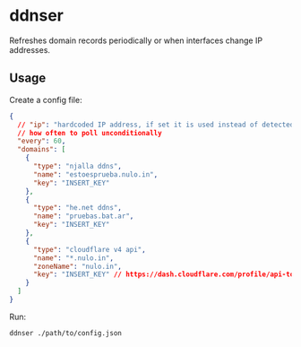 # ddnser

Refreshes domain records periodically or when interfaces change IP addresses.

## Usage

Create a config file:

```json
{
  // "ip": "hardcoded IP address, if set it is used instead of detected address",
  // how often to poll unconditionally
  "every": 60,
  "domains": [
    {
      "type": "njalla ddns",
      "name": "estoesprueba.nulo.in",
      "key": "INSERT_KEY"
    },
    {
      "type": "he.net ddns",
      "name": "pruebas.bat.ar",
      "key": "INSERT_KEY"
    },
    {
      "type": "cloudflare v4 api",
      "name": "*.nulo.in",
      "zoneName": "nulo.in",
      "key": "INSERT_KEY" // https://dash.cloudflare.com/profile/api-tokens
    }
  ]
}
```

Run:

```sh
ddnser ./path/to/config.json
```
